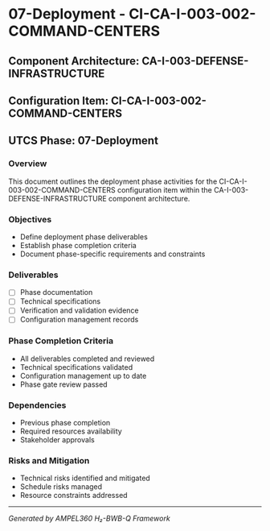 # 07-Deployment - CI-CA-I-003-002-COMMAND-CENTERS

## Component Architecture: CA-I-003-DEFENSE-INFRASTRUCTURE
## Configuration Item: CI-CA-I-003-002-COMMAND-CENTERS
## UTCS Phase: 07-Deployment

### Overview
This document outlines the deployment phase activities for the CI-CA-I-003-002-COMMAND-CENTERS configuration item within the CA-I-003-DEFENSE-INFRASTRUCTURE component architecture.

### Objectives
- Define deployment phase deliverables
- Establish phase completion criteria
- Document phase-specific requirements and constraints

### Deliverables
- [ ] Phase documentation
- [ ] Technical specifications
- [ ] Verification and validation evidence
- [ ] Configuration management records

### Phase Completion Criteria
- All deliverables completed and reviewed
- Technical specifications validated
- Configuration management up to date
- Phase gate review passed

### Dependencies
- Previous phase completion
- Required resources availability
- Stakeholder approvals

### Risks and Mitigation
- Technical risks identified and mitigated
- Schedule risks managed
- Resource constraints addressed

---
*Generated by AMPEL360 H₂-BWB-Q Framework*
